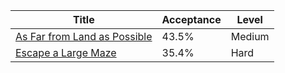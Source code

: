 | Title                                                                                      | Acceptance   | Level   |
|--------------------------------------------------------------------------------------------|--------------|---------|
| [As Far from Land as Possible](https://leetcode.com/problems/as-far-from-land-as-possible) | 43.5%        | Medium  |
| [Escape a Large Maze](https://leetcode.com/problems/escape-a-large-maze)                   | 35.4%        | Hard    |